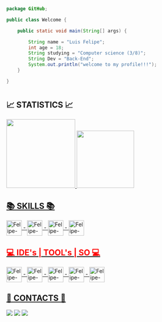 
```java
package GitHub;

public class Welcome {

    public static void main(String[] args) {

        String name = "Luis Felipe";
        int age = 18;
        String studying = "Computer science (3/8)";
        String Dev = "Back-End";
        System.out.println("welcome to my profile!!!");
    }

}

```
#
 <h2><b>📈 STATISTICS 📈</b></h2>
  
  <div>
  <a href="https://github.com/luisfelipe03">
  <img height="180em" src="https://github-readme-stats.vercel.app/api?username=luisfelipe03&show_icons=true&theme=dark&include_all_commits=true&count_private=true"/>
<img height="150em" src="https://github-readme-stats.vercel.app/api/top-langs/?username=luisfelipe03&layout=compact&langs_count=7&theme=dark"/>

  
</div>
  
  
  <div>

 <h2><b>📚 SKILLS 📚</b></h2>

  <img align="center" alt="Felipe-java" height="40" width="40" src="https://cdn.jsdelivr.net/gh/devicons/devicon/icons/java/java-original.svg"> -
  <img align="center" alt="Felipe-java" height="40" width="40" src="https://cdn.jsdelivr.net/gh/devicons/devicon/icons/spring/spring-original.svg"> -
  <img align="center" alt="Felipe-java" height="40" width="40" src="https://cdn.jsdelivr.net/gh/devicons/devicon/icons/postgresql/postgresql-original.svg"> - 
<img align="center" alt="Felipe-java" height="40" width="40" src="https://cdn.jsdelivr.net/gh/devicons/devicon/icons/arduino/arduino-original.svg"> 
   <!--<img align="center" alt="Felipe-java" height="40" width="40" src="https://cdn.jsdelivr.net/gh/devicons/devicon/icons/html5/html5-original.svg"> -
  <img align="center" alt="Felipe-java" height="40" width="40" src="https://cdn.jsdelivr.net/gh/devicons/devicon/icons/css3/css3-original.svg"> 
 <img align="center" alt="Felipe-java" height="40" width="40" src="https://cdn.jsdelivr.net/gh/devicons/devicon/icons/typescript/typescript-original.svg"> -->
  
  

</div>
	
	
  <h2 style="color:red" ><b>💻 IDE's | TOOL's | SO 💻 </b></h2>
  <img align="center" alt="Felipe-java" height="40" width="40" src="https://user-images.githubusercontent.com/11943860/46922575-7017cf80-cfe1-11e8-845a-0cd198fb546c.png"> -
  <img align="center" alt="Felipe-java" height="40" width="40" src="https://cdn.jsdelivr.net/gh/devicons/devicon/icons/git/git-original.svg"> -
  <img align="center" alt="Felipe-java" height="40" width="40" src="https://cdn.jsdelivr.net/gh/devicons/devicon/icons/linux/linux-original.svg" /> -
  <img align="center" alt="Felipe-java" height="40" width="40" src="https://cdn.jsdelivr.net/gh/devicons/devicon/icons/apple/apple-original.svg" /> -
  <img align="center" alt="Felipe-java" height="40" width="40" src="https://cdn.jsdelivr.net/gh/devicons/devicon/icons/android/android-original.svg">
  <!--<img align="center" alt="Felipe-java" height="40" width="40" src="https://resources.jetbrains.com/storage/products/pycharm/img/meta/pycharm_logo_300x300.png"> -->
  <!--<img align="center" alt="Felipe-java" height="40" width="40" src="https://upload.wikimedia.org/wikipedia/commons/thumb/2/2d/Visual_Studio_Code_1.18_icon.svg/1200px-Visual_Studio_Code_1.18_icon.svg.png"> -->
  
	

  <h2><b>📲 CONTACTS 📲</b></h2>
  <a href="https://www.linkedin.com/in/luis-felipe-contrate/" target="_blank"><img src="https://img.icons8.com/color/48/000000/linkedin.png"/></a>
  <a href = "mailto: llipeandrade34@gmail.com"><img src="https://img.icons8.com/fluency/48/000000/email-open.png"/></a>
  <a href="https://www.instagram.com/luis_felipe36/" target="_blank"><img src="https://img.icons8.com/fluency/48/000000/instagram-new.png"/></a>
  <!--<a href="https://wakatime.com/@luis_felipe36"><img height="40" width="40" src="https://wakatime.com/static/img/wakatime.svg"></a>
  
  
   [Snake animation](https://github.com/luisfelipe03/luisfelipe03/blob/output/github-contribution-grid-snake.svg)-->


  
